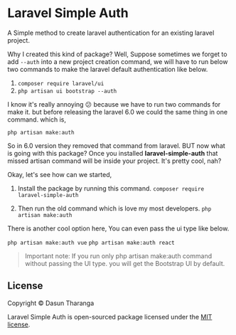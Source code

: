 # Laravel Simple Auth
A Simple method to create laravel authentication for an existing laravel project.

Why I created this kind of package? Well, Suppose sometimes we forget to add `--auth` into a new project creation command, we will have to run below two commands
to make the laravel default authentication like below. 

01. `composer require laravel/ui`
02. `php artisan ui bootstrap --auth`

I know it's really annoying 😕 because we have to run two commands for make it. but before releasing the laravel 6.0
we could the same thing in one command. which is,

 `php artisan make:auth`
 
So in 6.0 version they removed that command from laravel. BUT now what is going with this package? Once you installed **laravel-simple-auth** that missed 
artisan command will be inside your project. It's pretty cool, nah?

Okay, let's see how can we started, 

01. Install the package by running this command.
      `composer require laravel-simple-auth`
      
02. Then run the old command which is love my most developers.
      `php artisan make:auth`

There is another cool option here, You can even pass the ui type like below. 

`php artisan make:auth vue`
`php artisan make:auth react`


> Important note: If you run only php artisan make:auth command without passing the UI type. you will get the Bootstrap UI by default.

## License

Copyright © Dasun Tharanga

Laravel Simple Auth is open-sourced package licensed under the [MIT license](LICENSE.md).
